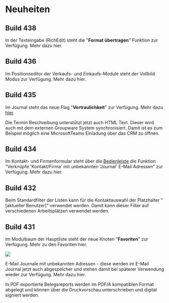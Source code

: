 # Neuheiten
## Build 438
In der Texteingabe (RichEdit) steht die "**Format übertragen**" Funktion zur Verfügung.
Mehr dazu hier.

## Build 436
Im Positionseditor der Verkaufs- und Einkaufs-Module steht der Vollbild Modus zur Verfügung.
Mehr dazu hier.

## Build 435
Im Journal steht das neue Flag "**Vertraulichkeit**" zur Verfügung.
Mehr dazu [hier](JournalOptionen.md).

Die Termin Beschreibung unterstützt jetzt auch HTML Text.
Dieser wird auch mit dem externen Groupware System synchronisiert.
Damit ist es zum Beispiel möglich eine MicrosoftTeams Einladung über das CRM zu öffnen.

## Build 434
Im Kontakt- und Firmenformular steht über die [Bedienleiste](GlossaryofTerms.md) die Funktion "Verknüpfe 'Kontakt/Firma' mit unbekannten 'Journal' E-Mail Adressen" zur Verfügung. Mehr dazu hier.

## Build 432
Beim Standardfilter der Listen kann für die Kontaktauswahl der Platzhalter "[aktueller Benutzer]" verwendet werden. Damit kann dieser Filter auf verschiedenen Arbeitsplätzen verwendet werden.

## Build 431
Im Modulbaum der Hauptliste steht der neue Knoten "**Favoriten**" zur Verfügung. Mehr zu den Favoriten hier.

![](https://i.imgur.com/kaxDcDb.png)

E-Mail Journale mit unbekannten Adressen - diese werden im E-Mail Journal jetzt auch abgespeicher und stehen damit bei späterer Verwendung wieder zur Verfügung. Mehr dazu hier.


In PDF exportierte Belegsreports werden im PDF/A kompatiblen Format abgelegt und können über die Druckvorschau unterschrieben und digital signiert werden.
